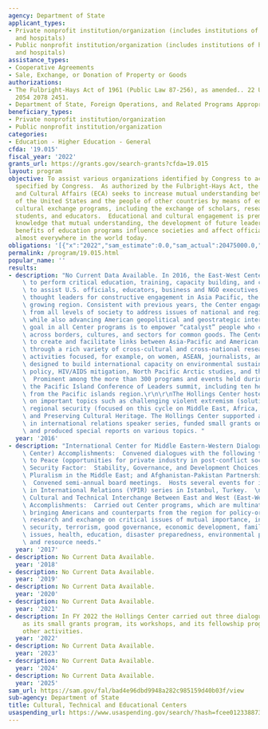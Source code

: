 ```yaml
---
agency: Department of State
applicant_types:
- Private nonprofit institution/organization (includes institutions of higher education
  and hospitals)
- Public nonprofit institution/organization (includes institutions of higher education
  and hospitals)
assistance_types:
- Cooperative Agreements
- Sale, Exchange, or Donation of Property or Goods
authorizations:
- The Fulbright-Hays Act of 1961 (Public Law 87-256), as amended.. 22 U.S.C. &sect;
  2054 2078 2451.
- Department of State, Foreign Operations, and Related Programs Appropriations Act.
beneficiary_types:
- Private nonprofit institution/organization
- Public nonprofit institution/organization
categories:
- Education - Higher Education - General
cfda: '19.015'
fiscal_year: '2022'
grants_url: https://grants.gov/search-grants?cfda=19.015
layout: program
objective: To assist various organizations identified by Congress to achieve objectives
  specified by Congress.  As authorized by the Fulbright-Hays Act, the Bureau of Educational
  and Cultural Affairs (ECA) seeks to increase mutual understanding between the people
  of the United States and the people of other countries by means of educational and
  cultural exchange programs, including the exchange of scholars, researchers, professionals,
  students, and educators.  Educational and cultural engagement is premised on the
  knowledge that mutual understanding, the development of future leaders, and the
  benefits of education programs influence societies and affect official decision-making
  almost everywhere in the world today.
obligations: '[{"x":"2022","sam_estimate":0.0,"sam_actual":20475000.0,"usa_spending_actual":20519348.0},{"x":"2023","sam_estimate":0.0,"sam_actual":23149999.0,"usa_spending_actual":23030121.12},{"x":"2024","sam_estimate":23149999.0,"sam_actual":0.0,"usa_spending_actual":22893480.0}]'
permalink: /program/19.015.html
popular_name: ''
results:
- description: "No Current Data Available. In 2016, the East-West Center continued\
    \ to perform critical education, training, capacity building, and convening roles\
    \ to assist U.S. officials, educators, business and NGO executives, and other\
    \ thought leaders for constructive engagement in Asia Pacific, the world’s fastest\
    \ growing region. Consistent with previous years, the Center engages participants\
    \ from all levels of society to address issues of national and regional common,\
    \ while also advancing American geopolitical and geostrategic interests. A primary\
    \ goal in all Center programs is to empower “catalyst” people who can effect change\
    \ across borders, cultures, and sectors for common goods. The Center continued\
    \ to create and facilitate links between Asia-Pacific and American institutions\
    \ through a rich variety of cross-cultural and cross-national research and leadership\
    \ activities focused, for example, on women, ASEAN, journalists, and educators\
    \ designed to build international capacity on environmental sustainability, trade\
    \ policy, HIV/AIDS mitigation, North Pacific Arctic studies, and the rule of law.\
    \  Prominent among the more than 300 programs and events held during 2016 was\
    \ the Pacific Island Conference of Leaders summit, including ten heads of state\
    \ from the Pacific islands region.\r\n\r\nThe Hollings Center hosted dialogues\
    \ on important topics such as challenging violent extremism (solutions to radicalization),\
    \ regional security (focused on this cycle on Middle East, Africa, and Europe),\
    \ and Preserving Cultural Heritage. The Hollings Center supported a young professionals\
    \ in international relations speaker series, funded small grants on dialogue topics,\
    \ and produced special reports on various topics. "
  year: '2016'
- description: "International Center for Middle Eastern-Western Dialogue (Hollings\
    \ Center) Accomplishments:  Convened dialogues with the following topics:  Profits\
    \ to Peace (opportunities for private industry in post-conflict societies); Food\
    \ Security Factor:  Stability, Governance, and Development Choices; Political\
    \ Pluralism in the Middle East; and Afghanistan-Pakistan Partnership Summit meetings.\
    \  Convened semi-annual board meetings.  Hosts several events for its Youth Professionals\
    \ in International Relations (YPIR) series in Istanbul, Turkey.  \n\nCenter for\
    \ Cultural and Technical Interchange Between East and West (East-West Center)\
    \ Accomplishments:  Carried out Center programs, which are multinational and interactive,\
    \ bringing Americans and counterparts from the region for policy-oriented study,\
    \ research and exchange on critical issues of mutual importance, including regional\
    \ security, terrorism, good governance, economic development, family and social\
    \ issues, health, education, disaster preparedness, environmental protection,\
    \ and resource needs."
  year: '2017'
- description: No Current Data Available.
  year: '2018'
- description: No Current Data Available.
  year: '2019'
- description: No Current Data Available.
  year: '2020'
- description: No Current Data Available.
  year: '2021'
- description: In FY 2022 the Hollings Center carried out three dialogues as well
    as its small grants program, its workshops, and its fellowship program, among
    other activities.
  year: '2022'
- description: No Current Data Available.
  year: '2023'
- description: No Current Data Available.
  year: '2024'
- description: No Current Data Available.
  year: '2025'
sam_url: https://sam.gov/fal/bad4e96dbd9948a282c985159d40b03f/view
sub-agency: Department of State
title: Cultural, Technical and Educational Centers
usaspending_url: https://www.usaspending.gov/search/?hash=fcee0123388731e46698a57a634d87c1
---
```

